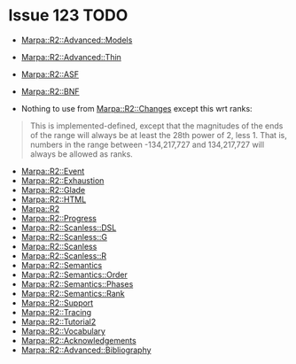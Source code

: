 # Issue 123 TODO
- [Marpa::R2::Advanced::Models](https://metacpan.org/dist/Marpa-R2/view/pod/Advanced/Models.pod)
- [Marpa::R2::Advanced::Thin](https://metacpan.org/dist/Marpa-R2/view/pod/Advanced/Thin.pod)
- [Marpa::R2::ASF](https://metacpan.org/dist/Marpa-R2/view/pod/ASF.pod)
- [Marpa::R2::BNF](https://metacpan.org/dist/Marpa-R2/view/pod/BNF.pod)

- Nothing to use from [Marpa::R2::Changes](https://metacpan.org/dist/Marpa-R2/view/pod/Changes.pod)
except this wrt ranks:

> This is implemented-defined, except that the magnitudes of the ends
> of the range will always be at least the 28th power of 2, less 1.
> That is, numbers in the range between -134,217,727 and 134,217,727 will always be allowed as ranks.

- [Marpa::R2::Event](https://metacpan.org/dist/Marpa-R2/view/pod/Event.pod)
- [Marpa::R2::Exhaustion](https://metacpan.org/dist/Marpa-R2/view/pod/Exhaustion.pod)
- [Marpa::R2::Glade](https://metacpan.org/dist/Marpa-R2/view/pod/Glade.pod)
- [Marpa::R2::HTML](https://metacpan.org/dist/Marpa-R2/view/html/pod/HTML.pod)
- [Marpa::R2](https://metacpan.org/dist/Marpa-R2/view/pod/Marpa_R2.pod)
- [Marpa::R2::Progress](https://metacpan.org/dist/Marpa-R2/view/pod/Progress.pod)
- [Marpa::R2::Scanless::DSL](https://metacpan.org/dist/Marpa-R2/view/pod/Scanless/DSL.pod)
- [Marpa::R2::Scanless::G](https://metacpan.org/dist/Marpa-R2/view/pod/Scanless/G.pod)
- [Marpa::R2::Scanless](https://metacpan.org/dist/Marpa-R2/view/pod/Scanless.pod)
- [Marpa::R2::Scanless::R](https://metacpan.org/dist/Marpa-R2/view/pod/Scanless/R.pod)
- [Marpa::R2::Semantics](https://metacpan.org/dist/Marpa-R2/view/pod/Semantics.pod)
- [Marpa::R2::Semantics::Order](https://metacpan.org/dist/Marpa-R2/view/pod/Semantics/Order.pod)
- [Marpa::R2::Semantics::Phases](https://metacpan.org/dist/Marpa-R2/view/pod/Semantics/Phases.pod)
- [Marpa::R2::Semantics::Rank](https://metacpan.org/dist/Marpa-R2/view/pod/Semantics/Rank.pod)
- [Marpa::R2::Support](https://metacpan.org/dist/Marpa-R2/view/pod/Support.pod)
- [Marpa::R2::Tracing](https://metacpan.org/dist/Marpa-R2/view/pod/Tracing.pod)
- [Marpa::R2::Tutorial2](https://metacpan.org/dist/Marpa-R2/view/pod/Tutorial2.pod)
- [Marpa::R2::Vocabulary](https://metacpan.org/dist/Marpa-R2/view/pod/Vocabulary.pod)
- [Marpa::R2::Acknowledgements](https://metacpan.org/dist/Marpa-R2/view/pod/Acknowledgements.pod)
- [Marpa::R2::Advanced::Bibliography](https://metacpan.org/dist/Marpa-R2/view/pod/Advanced/Bibliography.pod)
